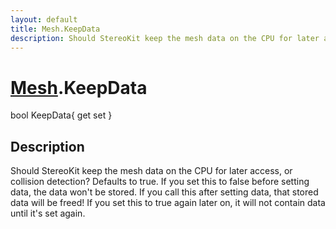 ```yaml
---
layout: default
title: Mesh.KeepData
description: Should StereoKit keep the mesh data on the CPU for later access, or collision detection? Defaults to true. If you set this to false before setting data, the data won't be stored. If you call this after setting data, that stored data will be freed! If you set this to true again later on, it will not contain data until it's set again.
---
```

# [Mesh]({{site.url}}/Pages/StereoKit/Mesh.html).KeepData

<div class='signature' markdown='1'>
bool KeepData{ get set }
</div>

## Description
Should StereoKit keep the mesh data on the CPU for later
access, or collision detection? Defaults to true. If you set this
to false before setting data, the data won't be stored. If you
call this after setting data, that stored data will be freed! If
you set this to true again later on, it will not contain data
until it's set again.


